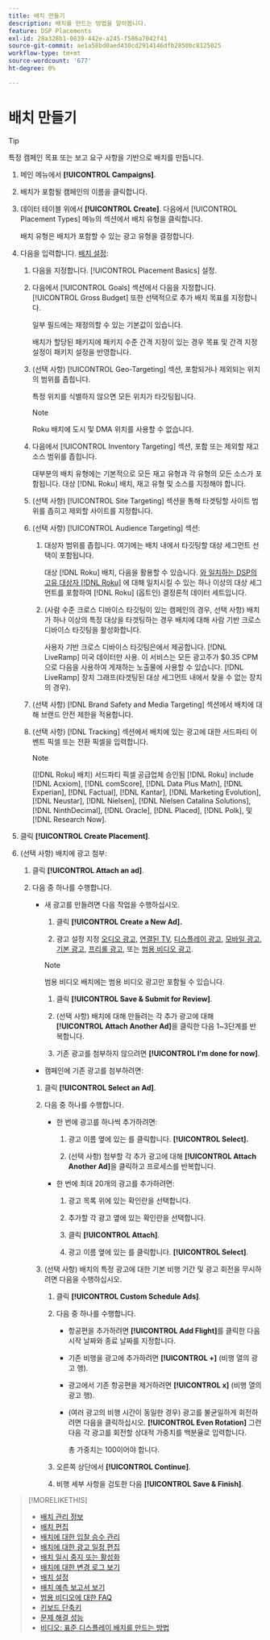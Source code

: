 ```yaml
---
title: 배치 만들기
description: 배치를 만드는 방법을 알아봅니다.
feature: DSP Placements
exl-id: 28a328b1-0839-442e-a245-f586a7042f41
source-git-commit: ae1a58bd0aed430cd2914146dfb2850bc8125025
workflow-type: tm+mt
source-wordcount: '677'
ht-degree: 0%

---
```


# 배치 만들기

>[!TIP]
>
>특정 캠페인 목표 또는 보고 요구 사항을 기반으로 배치를 만듭니다.

1. 메인 메뉴에서 **[!UICONTROL Campaigns]**.

1. 배치가 포함될 캠페인의 이름을 클릭합니다.

1. 데이터 테이블 위에서 **[!UICONTROL Create]**. 다음에서 [!UICONTROL Placement Types] 메뉴의 섹션에서 배치 유형을 클릭합니다.

   배치 유형은 배치가 포함할 수 있는 광고 유형을 결정합니다.

1. 다음을 입력합니다. [배치 설정](placement-settings.md):

   1. 다음을 지정합니다. [!UICONTROL Placement Basics] 설정.

   1. 다음에서 [!UICONTROL Goals] 섹션에서 다음을 지정합니다. [!UICONTROL Gross Budget] 또한 선택적으로 추가 배치 목표를 지정합니다.

      일부 필드에는 재정의할 수 있는 기본값이 있습니다.

      배치가 할당된 패키지에 패키지 수준 간격 지정이 있는 경우 목표 및 간격 지정 설정이 패키지 설정을 반영합니다.

   1. (선택 사항) [!UICONTROL Geo-Targeting] 섹션, 포함되거나 제외되는 위치의 범위를 좁힙니다.

      특정 위치를 식별하지 않으면 모든 위치가 타깃팅됩니다.

      >[!NOTE]
      >
      >Roku 배치에 도시 및 DMA 위치를 사용할 수 없습니다.

   1. 다음에서 [!UICONTROL Inventory Targeting] 섹션, 포함 또는 제외할 재고 소스 범위를 좁힙니다.

      대부분의 배치 유형에는 기본적으로 모든 재고 유형과 각 유형의 모든 소스가 포함됩니다. 대상 [!DNL Roku] 배치, 재고 유형 및 소스를 지정해야 합니다.

   1. (선택 사항) [!UICONTROL Site Targeting] 섹션을 통해 타겟팅할 사이트 범위를 좁히고 제외할 사이트를 지정합니다.

   1. (선택 사항) [!UICONTROL Audience Targeting] 섹션:

      1. 대상자 범위를 좁힙니다. 여기에는 배치 내에서 타깃팅할 대상 세그먼트 선택이 포함됩니다.

         대상 [!DNL Roku] 배치, 다음을 활용할 수 있습니다. [와 일치하는 DSP의 고유 대상자 [!DNL Roku]](/help/dsp/inventory/roku-inventory.md) 에 대해 일치시킬 수 있는 하나 이상의 대상 세그먼트를 포함하여 [!DNL Roku] (옵트인) 결정론적 데이터 세트입니다.

      1. (사람 수준 크로스 디바이스 타깃팅이 있는 캠페인의 경우, 선택 사항) 배치가 하나 이상의 특정 대상을 타겟팅하는 경우 배치에 대해 사람 기반 크로스 디바이스 타깃팅을 활성화합니다.

         사용자 기반 크로스 디바이스 타깃팅은에서 제공합니다. [!DNL LiveRamp] 미국 데이터만 사용. 이 서비스는 모든 광고주가 $0.35 CPM으로 다음을 사용하여 게재하는 노출물에 사용할 수 있습니다. [!DNL LiveRamp] 장치 그래프(타겟팅된 대상 세그먼트 내에서 찾을 수 없는 장치의 경우).

   1. (선택 사항) [!DNL Brand Safety and Media Targeting] 섹션에서 배치에 대해 브랜드 안전 제한을 적용합니다.

   1. (선택 사항) [!DNL Tracking] 섹션에서 배치에 있는 광고에 대한 서드파티 이벤트 픽셀 또는 전환 픽셀을 입력합니다.

      >[!NOTE]
      >
      >([!DNL Roku] 배치) 서드파티 픽셀 공급업체 승인됨 [!DNL Roku] include [!DNL Acxiom], [!DNL comScore], [!DNL Data Plus Math], [!DNL Experian], [!DNL Factual], [!DNL Kantar], [!DNL Marketing Evolution], [!DNL Neustar], [!DNL Nielsen], [!DNL Nielsen Catalina Solutions], [!DNL NinthDecimal], [!DNL Oracle], [!DNL Placed], [!DNL Polk], 및 [!DNL Research Now].

1. 클릭 **[!UICONTROL Create Placement]**.

1. (선택 사항) 배치에 광고 첨부:

   1. 클릭 **[!UICONTROL Attach an ad]**.

   1. 다음 중 하나를 수행합니다.

      * 새 광고를 만들려면 다음 작업을 수행하십시오.

         1. 클릭 **[!UICONTROL Create a New Ad].**

         1. 광고 설정 지정 [오디오 광고](/help/dsp/campaign-management/ads/ad-settings-audio.md), [연결된 TV](/help/dsp/campaign-management/ads/ad-settings-connected-tv.md), [디스플레이 광고](/help/dsp/campaign-management/ads/ad-settings-display.md), [모바일 광고](/help/dsp/campaign-management/ads/ad-settings-mobile.md), [기본 광고](/help/dsp/campaign-management/ads/ad-settings-native.md), [프리롤 광고](/help/dsp/campaign-management/ads/ad-settings-pre-roll.md), 또는 [범용 비디오 광고](/help/dsp/campaign-management/ads/ad-settings-universal-video.md).

        >[!NOTE]
        >
        >범용 비디오 배치에는 범용 비디오 광고만 포함될 수 있습니다.

         1. 클릭 **[!UICONTROL Save & Submit for Review]**.

         1. (선택 사항) 배치에 대해 만들려는 각 추가 광고에 대해 **[!UICONTROL Attach Another Ad]**&#x200B;을 클릭한 다음 1~3단계를 반복합니다.

         1. 기존 광고를 첨부하지 않으려면 **[!UICONTROL I'm done for now]**.

      * 캠페인에 기존 광고를 첨부하려면:

      1. 클릭 **[!UICONTROL Select an Ad]**.

      1. 다음 중 하나를 수행합니다.

         * 한 번에 광고를 하나씩 추가하려면:

            1. 광고 이름 옆에 있는 를 클릭합니다. **[!UICONTROL Select].**

            1. (선택 사항) 첨부할 각 추가 광고에 대해 **[!UICONTROL Attach Another Ad]**&#x200B;을 클릭하고 프로세스를 반복합니다.

         * 한 번에 최대 20개의 광고를 추가하려면:

            1. 광고 목록 위에 있는 확인란을 선택합니다.

            1. 추가할 각 광고 옆에 있는 확인란을 선택합니다.

            1. 클릭 **[!UICONTROL Attach]**.

            1. 광고 이름 옆에 있는 를 클릭합니다. **[!UICONTROL Select]**.

      1. (선택 사항) 배치의 특정 광고에 대한 기본 비행 기간 및 광고 회전을 무시하려면 다음을 수행하십시오.

         1. 클릭 **[!UICONTROL Custom Schedule Ads]**.

         1. 다음 중 하나를 수행합니다.

            * 항공편을 추가하려면 **[!UICONTROL Add Flight]**&#x200B;를 클릭한 다음 시작 날짜와 종료 날짜를 지정합니다.

            * 기존 비행을 광고에 추가하려면 **[!UICONTROL +]** (비행 열의 광고 행).

            * 광고에서 기존 항공편을 제거하려면 **[!UICONTROL x]** (비행 열의 광고 행).

            * (여러 광고의 비행 시간이 동일한 경우) 광고를 불균일하게 회전하려면 다음을 클릭하십시오. **[!UICONTROL Even Rotation]** 그런 다음 각 광고를 회전할 상대적 가중치를 백분율로 입력합니다.

              총 가중치는 100이어야 합니다.

         1. 오른쪽 상단에서 **[!UICONTROL Continue]**.

         1. 비행 세부 사항을 검토한 다음 **[!UICONTROL Save & Finish]**.

>[!MORELIKETHIS]
>
>* [배치 관리 정보](placement-about.md)
>* [배치 편집](placement-edit.md)
>* [배치에 대한 입찰 승수 관리](placement-manage-bid-multipliers.md)
>* [배치에 대한 광고 일정 편집](placement-edit-ad-schedule.md)
>* [배치 일시 중지 또는 활성화](placement-pause-activate.md)
>* [배치에 대한 변경 로그 보기](placement-change-log.md)
>* [배치 설정](placement-settings.md)
>* [배치 예측 보고서 보기](/help/dsp/campaign-management/reports/placement-forecast.md)
>* [범용 비디오에 대한 FAQ](/help/dsp/campaign-management/faq-universal-video.md)
>* [키보드 단축키](/help/dsp/campaign-management/reports/keyboard-shortcuts.md)
>* [문제 해결 성능](/help/dsp/optimization/troubleshooting-performance.md)
>* [비디오: 표준 디스플레이 배치를 만드는 방법](https://video.tv.adobe.com/v/340454)
